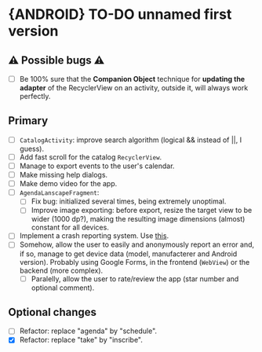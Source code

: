 # {ANDROID} TO-DO unnamed first version

## ⚠ Possible bugs ⚠
- [ ] Be 100% sure that the **Companion Object** technique for **updating the adapter** of the RecyclerView on an activity, outside it, will always work perfectly.

## Primary
- [ ] `CatalogActivity`: improve search algorithm (logical && instead of ||, I guess).
- [ ] Add fast scroll for the catalog `RecyclerView`.
- [ ] Manage to export events to the user's calendar.
- [ ] Make missing help dialogs.
- [ ] Make demo video for the app.
- [ ] `AgendaLanscapeFragment`:
  - [ ] Fix bug:  initialized several times, being extremely unoptimal.
  - [ ] Improve image exporting: before export, resize the target view to be wider (1000 dp?), making the resulting image dimensions (almost) constant for all devices.
- [ ] Implement a crash reporting system. Use [this](https://github.com/ACRA/acra).
- [ ] Somehow, allow the user to easily and anonymously report an error and, if so, manage to get device data (model, manufacterer and Android version). Probably using Google Forms, in the frontend (`WebView`) or the backend (more complex).
  - [ ] Paralelly, allow the user to rate/review the app (star number and optional comment).

## Optional changes

- [ ] Refactor: replace "agenda" by "schedule".
- [X] Refactor: replace "take" by "inscribe".